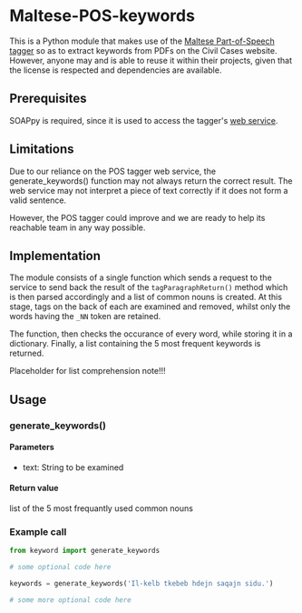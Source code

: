 Maltese-POS-keywords
====================

This is a Python module that makes use of the [Maltese Part-of-Speech tagger](http://metanet4u.research.um.edu.mt/POS.jsp) 
so as to extract keywords from PDFs on the Civil Cases website. However, anyone may and is able to reuse it within their 
projects, given that the license is respected and dependencies are available.

## Prerequisites

SOAPpy is required, since it is used to access the tagger's [web service](http://metanet4u.research.um.edu.mt/services/MtPOS?wsdl).

## Limitations

Due to our reliance on the POS tagger web service, the generate_keywords() function may not always return the correct 
result. The web service may not interpret a piece of text correctly if it does not form a valid sentence.

However, the POS tagger could improve and we are ready to help its reachable team in any way possible.

## Implementation

The module consists of a single function which sends a request to the service to send back the result of the 
`` tagParagraphReturn() `` method which is then parsed accordingly and a list of common nouns is created. At this stage, 
tags on the back of each are examined and removed, whilst only the words having the `` _NN `` token are retained.

The function, then checks the occurance of every word, while storing it in a dictionary. Finally, a list containing the 5 
most frequent keywords is returned.

Placeholder for list comprehension note!!!

## Usage

### generate_keywords()

#### Parameters

* text: String to be examined

#### Return value

list of the 5 most frequantly used common nouns

### Example call

``` python
from keyword import generate_keywords

# some optional code here

keywords = generate_keywords('Il-kelb tkebeb hdejn saqajn sidu.')

# some more optional code here
```
